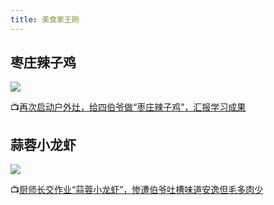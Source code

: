 ```yaml
---
title: 美食家王刚
---
```


## 枣庄辣子鸡

![](/mukbang/10.jpg)

:tv:[再次启动户外灶，给四伯爷做“枣庄辣子鸡”，汇报学习成果](https://www.bilibili.com/video/BV14B4y1M7RR)

## 蒜蓉小龙虾

![](/mukbang/11.jpg)

:tv:[厨师长交作业“蒜蓉小龙虾”，惨遭伯爷吐槽味道安逸但毛多肉少](https://www.bilibili.com/video/BV1Jb4y1o7zD)
